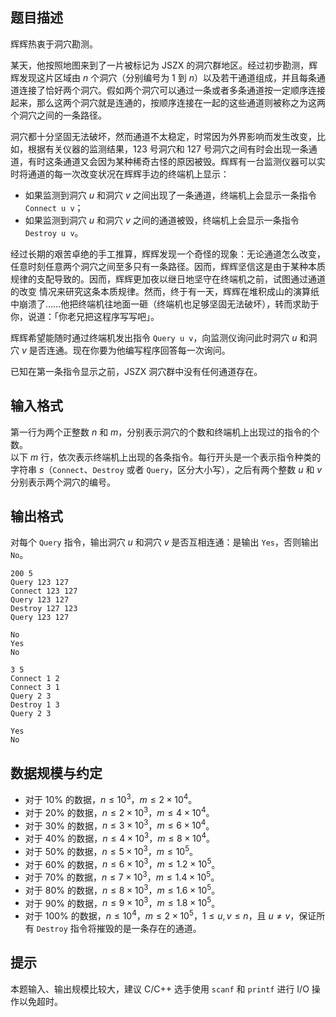 ## 题目描述

辉辉热衷于洞穴勘测。

某天，他按照地图来到了一片被标记为 JSZX 的洞穴群地区。经过初步勘测，辉辉发现这片区域由 $n$ 个洞穴（分别编号为 $1$ 到 $n$）以及若干通道组成，并且每条通道连接了恰好两个洞穴。假如两个洞穴可以通过一条或者多条通道按一定顺序连接起来，那么这两个洞穴就是连通的，按顺序连接在一起的这些通道则被称之为这两个洞穴之间的一条路径。

洞穴都十分坚固无法破坏，然而通道不太稳定，时常因为外界影响而发生改变，比如，根据有关仪器的监测结果，$123$ 号洞穴和 $127$ 号洞穴之间有时会出现一条通道，有时这条通道又会因为某种稀奇古怪的原因被毁。辉辉有一台监测仪器可以实时将通道的每一次改变状况在辉辉手边的终端机上显示：

- 如果监测到洞穴 $u$ 和洞穴 $v$ 之间出现了一条通道，终端机上会显示一条指令 `Connect u v`；
- 如果监测到洞穴 $u$ 和洞穴 $v$ 之间的通道被毁，终端机上会显示一条指令 `Destroy u v`。

经过长期的艰苦卓绝的手工推算，辉辉发现一个奇怪的现象：无论通道怎么改变，任意时刻任意两个洞穴之间至多只有一条路径。因而，辉辉坚信这是由于某种本质规律的支配导致的。因而，辉辉更加夜以继日地坚守在终端机之前，试图通过通道的改变 情况来研究这条本质规律。然而，终于有一天，辉辉在堆积成山的演算纸中崩溃了……他把终端机往地面一砸（终端机也足够坚固无法破坏），转而求助于你，说道：「你老兄把这程序写写吧」。

辉辉希望能随时通过终端机发出指令 `Query u v`，向监测仪询问此时洞穴 $u$ 和洞穴 $v$ 是否连通。现在你要为他编写程序回答每一次询问。

已知在第一条指令显示之前，JSZX 洞穴群中没有任何通道存在。

## 输入格式

第一行为两个正整数 $n$ 和 $m$，分别表示洞穴的个数和终端机上出现过的指令的个数。  
以下 $m$ 行，依次表示终端机上出现的各条指令。每行开头是一个表示指令种类的字符串 $s$（`Connect`、`Destroy` 或者 `Query`，区分大小写），之后有两个整数 $u$ 和 $v$ 分别表示两个洞穴的编号。

## 输出格式

对每个 `Query` 指令，输出洞穴 $u$ 和洞穴 $v$ 是否互相连通：是输出 `Yes`，否则输出 `No`。

```input1
200 5
Query 123 127
Connect 123 127
Query 123 127
Destroy 127 123
Query 123 127
```

```output1
No
Yes
No
```

```input2
3 5
Connect 1 2
Connect 3 1
Query 2 3
Destroy 1 3
Query 2 3
```

```output2
Yes
No
```

## 数据规模与约定

- 对于 $10\%$ 的数据，$n \leq 10^3$，$m \leq 2 \times 10^4$。
- 对于 $20\%$ 的数据，$n \leq 2 \times10^3$，$m \leq 4 \times 10^4$。
- 对于 $30\%$ 的数据，$n \leq 3 \times10^3$，$m \leq 6 \times 10^4$。
- 对于 $40\%$ 的数据，$n \leq 4 \times10^3$，$m \leq 8 \times 10^4$。
- 对于 $50\%$ 的数据，$n \leq 5 \times10^3$，$m \leq 10^5$。
- 对于 $60\%$ 的数据，$n \leq 6 \times10^3$，$m \leq 1.2 \times 10^5$。
- 对于 $70\%$ 的数据，$n \leq 7 \times10^3$，$m \leq 1.4 \times 10^5$。
- 对于 $80\%$ 的数据，$n \leq 8 \times10^3$，$m \leq 1.6 \times 10^5$。
- 对于 $90\%$ 的数据，$n \leq 9 \times10^3$，$m \leq 1.8 \times 10^5$。
- 对于 $100\%$ 的数据，$n \leq 10^4$，$m \leq 2 \times 10^5$，$1 \leq u, v \leq n$，且 $u \neq v$，保证所有 `Destroy` 指令将摧毁的是一条存在的通道。

## 提示

本题输入、输出规模比较大，建议 C/C++ 选手使用 `scanf` 和 `printf` 进行 I/O 操作以免超时。